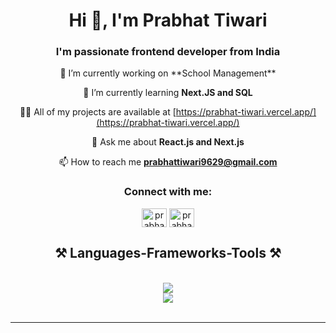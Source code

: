 <h1 align="center">Hi 👋, I'm Prabhat Tiwari</h1>
<h3 align="center">I'm passionate frontend developer from India</h3>

<div align="center">
🔭 I’m currently working on **School Management**
    
🌱 I’m currently learning **Next.JS and SQL**

 👨‍💻 All of my projects are available at [https://prabhat-tiwari.vercel.app/](https://prabhat-tiwari.vercel.app/)

💬 Ask me about **React.js and Next.js**

📫 How to reach me **prabhattiwari9629@gmail.com**
</div>

<h3 align="center">Connect with me:</h3>
<p align="center">
<a href="https://linkedin.com/in/prabhattiwarii" target="blank"><img align="center" src="https://raw.githubusercontent.com/rahuldkjain/github-profile-readme-generator/master/src/images/icons/Social/linked-in-alt.svg" alt="prabhat-tiwari" height="30" width="40" /></a>
<a href="https://instagram.com/anu_t__" target="blank"><img align="center" src="https://raw.githubusercontent.com/rahuldkjain/github-profile-readme-generator/master/src/images/icons/Social/instagram.svg" alt="prabhat-tiwari" height="30" width="40" /></a>
</p>

<h2 align="center">⚒️ Languages-Frameworks-Tools ⚒️</h2>
<br/>
<div align="center">
    <img src="https://skillicons.dev/icons?i=react,bootstrap,html,css,vscode,github,figma,tailwind,git,r" /><br>
    <img src="https://skillicons.dev/icons?i=javascript,mongodb,nextjs,mysql" />
</div>
<br/>
<hr/>

